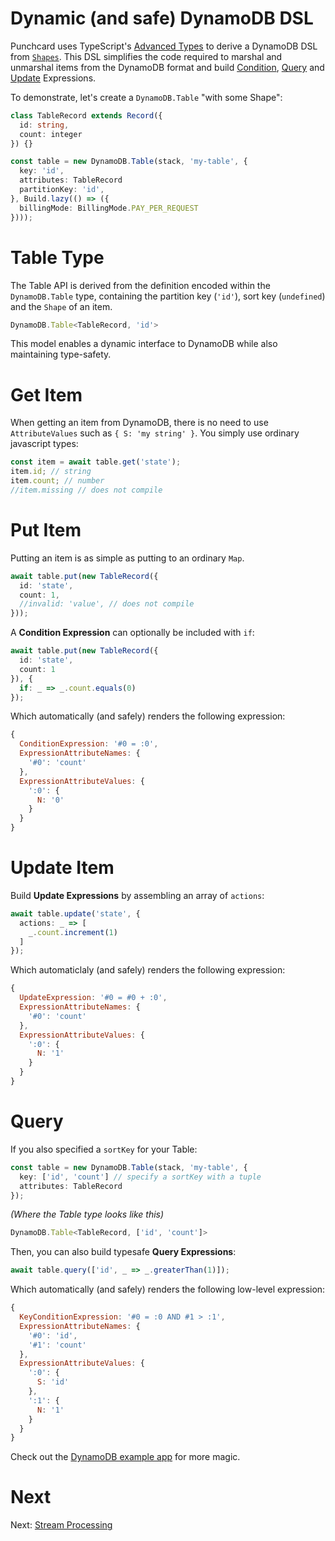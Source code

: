 # Dynamic (and safe) DynamoDB DSL

Punchcard uses TypeScript's [Advanced Types](https://www.typescriptlang.org/docs/handbook/advanced-types.html) to derive a DynamoDB DSL from [`Shapes`](#shapes). This DSL simplifies the code required to marshal and unmarshal items from the DynamoDB format and build [Condition](https://docs.aws.amazon.com/amazondynamodb/latest/developerguide/Expressions.ConditionExpressions.html), [Query](https://docs.aws.amazon.com/amazondynamodb/latest/developerguide/Query.html) and [Update](https://docs.aws.amazon.com/amazondynamodb/latest/developerguide/Expressions.UpdateExpressions.html) Expressions.

To demonstrate, let's create a `DynamoDB.Table` "with some Shape":
```ts
class TableRecord extends Record({
  id: string,
  count: integer
}) {}

const table = new DynamoDB.Table(stack, 'my-table', {
  key: 'id',
  attributes: TableRecord
  partitionKey: 'id',
}, Build.lazy(() => ({
  billingMode: BillingMode.PAY_PER_REQUEST
})));
```
# Table Type

The Table API is derived from the definition encoded within the `DynamoDB.Table` type, containing the partition key (`'id'`), sort key (`undefined`) and the `Shape` of an item.

```ts
DynamoDB.Table<TableRecord, 'id'>
```
This model enables a dynamic interface to DynamoDB while also maintaining type-safety.

# Get Item
When getting an item from DynamoDB, there is no need to use `AttributeValues` such as `{ S: 'my string' }`. You simply use ordinary javascript types:

```ts
const item = await table.get('state');
item.id; // string
item.count; // number
//item.missing // does not compile
```

# Put Item

Putting an item is as simple as putting to an ordinary `Map`.

```ts
await table.put(new TableRecord({
  id: 'state',
  count: 1,
  //invalid: 'value', // does not compile
}));
```

A **Condition Expression** can optionally be included with `if`:
```ts
await table.put(new TableRecord({
  id: 'state',
  count: 1
}), {
  if: _ => _.count.equals(0)
});
```

Which automatically (and safely) renders the following expression:
```js
{
  ConditionExpression: '#0 = :0',
  ExpressionAttributeNames: {
    '#0': 'count'
  },
  ExpressionAttributeValues: {
    ':0': {
      N: '0'
    }
  }
}
```

# Update Item

Build **Update Expressions** by assembling an array of `actions`:
```ts
await table.update('state', {
  actions: _ => [
    _.count.increment(1)
  ]
});
```

Which automaticlaly (and safely) renders the following expression:
```js
{
  UpdateExpression: '#0 = #0 + :0',
  ExpressionAttributeNames: {
    '#0': 'count'
  },
  ExpressionAttributeValues: {
    ':0': {
      N: '1'
    }
  }
}
```

# Query

If you also specified a `sortKey` for your Table:
```ts
const table = new DynamoDB.Table(stack, 'my-table', {
  key: ['id', 'count'] // specify a sortKey with a tuple
  attributes: TableRecord
});
```

*(Where the Table type looks like this)*
```ts
DynamoDB.Table<TableRecord, ['id', 'count']>
```

Then, you can also build typesafe **Query Expressions**:

```ts
await table.query(['id', _ => _.greaterThan(1)]);
```

Which automatically (and safely) renders the following low-level expression:
```js
{
  KeyConditionExpression: '#0 = :0 AND #1 > :1',
  ExpressionAttributeNames: {
    '#0': 'id',
    '#1': 'count'
  },
  ExpressionAttributeValues: {
    ':0': {
      S: 'id'
    },
    ':1': {
      N: '1'
    }
  }
}
```

Check out the [DynamoDB example app](https://github.com/sam-goodwin/punchcard/blob/master/examples/lib/dynamodb.ts#L74) for more magic.

# Next

Next: [Stream Processing](6-stream-processing.md)
